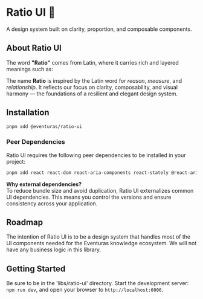 # Ratio UI 🧱

A design system built on clarity, proportion, and composable components.

## About Ratio UI

The word **"Ratio"** comes from Latin, where it carries rich and layered meanings such as:

The name **Ratio** is inspired by the Latin word for _reason_, _measure_, and _relationship_. It reflects our focus on clarity, composability, and visual harmony — the foundations of a resilient and elegant design system.

## Installation

```bash
pnpm add @eventuras/ratio-ui
```

### Peer Dependencies

Ratio UI requires the following peer dependencies to be installed in your project:

```bash
pnpm add react react-dom react-aria-components react-stately @react-aria/overlays clsx lucide-react @tabler/icons-react
```

**Why external dependencies?**  
To reduce bundle size and avoid duplication, Ratio UI externalizes common UI dependencies. This means you control the versions and ensure consistency across your application.

## Roadmap

The intention of Ratio UI is to be a design system that handles most of the UI components needed for the Eventuras knowledge ecosystem. We will not have any business logic in this library.

## Getting Started

Be sure to be in the 'libs/ratio-ui' directory. Start the development server: `npm run dev`, and open your browser to `http://localhost:6006`.
